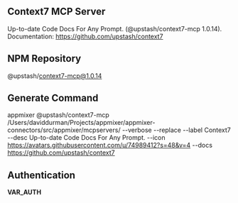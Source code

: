 Context7 MCP Server
-------------------------------

Up-to-date Code Docs For Any Prompt. (@upstash/context7-mcp 1.0.14). Documentation: <a target=_blank href='https://github.com/upstash/context7'>https://github.com/upstash/context7</a>

NPM Repository
--------------

@upstash/context7-mcp@1.0.14

Generate Command
----------------

appmixer @upstash/context7-mcp /Users/daviddurman/Projects/appmixer/appmixer-connectors/src/appmixer/mcpservers/ --verbose --replace --label Context7 --desc Up-to-date Code Docs For Any Prompt. --icon https://avatars.githubusercontent.com/u/74989412?s=48&v=4 --docs https://github.com/upstash/context7

Authentication
--------------

__VAR_AUTH__
